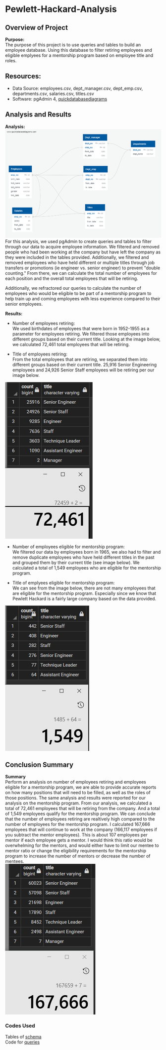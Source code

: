 # Pewlett-Hackard-Analysis

## Overview of Project

**Purpose:**  
The purpose of this project is to use queries and tables to build an employee database. Using this database to filter retiring employees and eligible emplyees for a mentorship program based on employee title and roles.  

## Resources:  
- Data Source: employees.csv, dept_manager.csv, dept_emp.csv, departments.csv, salaries.csv, titles.csv
- Software: pgAdmin 4, [quickdatabasediagrams](https://www.quickdatabasediagrams.com/)  

## Analysis and Results  

**Analysis:**  
<img src="EmployeeDB.png">  
For this analysis, we used pgAdmin to create queries and tables to filter through our data to acquire employee information. We filtered and removed people who had been working at the company but have left the company as they were included in the tables provided. Additionally, we filtered and removed employees who have held different or multiple titles through job transfers or promotions (ie engineer vs. senior engineer) to prevent "double counting." From there, we can calculate the total number of employees for each position and the overall total employees that will be retiring.  

Additionally, we refractored our queries to calculate the number of employees who would be eligible to be part of a mentorship program to help train up and coming employees with less experience compared to their senior employees.  

**Results:**  
- Number of employees retiring:  
We used birthdates of employees that were born in 1952-1955 as a parameter for employees retiring. We filtered those employees into different groups based on their current title. Looking at the image below, we calculated 72,461 total employees that will be retiring.  

- Title of employees retiring:  
From the total employees that are retiring, we separated them into different groups based on their current title. 25,916 Senior Engineering employees and 24,926 Senior Staff employees will be retiring per our image below.  
<img src="Resources/sum_retiring_titles.PNG">  

- Number of employees eligible for mentorship program:  
We filtered our data by employees born in 1965, we also had to filter and remove duplicate employees who have held different titles in the past and grouped them by their current title (see image below). We calculated a total of 1,549 employees who are eligible for the mentorship program.  

- Title of emplyees eligible for mentorship program:   
We can see from the image below, there are not many employees that are eligible for the mentorship program. Especially since we know that Pewlett Hackard is a fairly large company based on the data provided.  
<img src="Resources/sum_mentorship_eligibility_title.PNG">  

## Conclusion Summary  

**Summary**  
Perform an analysis on number of employees retiring and employees eligible for a mentorship program, we are able to provide accurate reports on how many positions that will need to be filled, as well as the roles of those positions. The same analysis and results were reported for our analysis on the mentorship program. From our analysis, we calculated a total of 72,461 employees that will be retiring from the company. And a total of 1,549 employees qualify for the mentorship program. We can conclude that the number of employees retiring are realtively high compared to the number of employees for the mentorship program. I calculated 167,666 employees that will continue to work at the company (166,117 employees if you subtract the mentor employees). This is about 107 employees per mentor if each employee gets a mentor. I would think this ratio would be overwhelming for the mentors, and would either have to limit our mentee to mentor ratio or change the eligibility requirements for the mentorship program to increase the number of mentors or decrease the number of mentees.  
<img src="Resources/sum_emp_working_title.PNG">  

### Codes Used  
Tables of [schema](https://github.com/tonywang3571/Pewlett-Hackard-Analysis/blob/master/Queries/schema)  
Code for [queries](https://github.com/tonywang3571/Pewlett-Hackard-Analysis/blob/master/Queries/Employee_Database_Challenge.sql)  